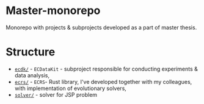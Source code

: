 # Master-monorepo

Monorepo with projects & subprojects developed as a part of master thesis.

# Structure

* [`ecdk/`](ecdk/) - `ECDataKit` - subproject responsible for conducting experiments & data analysis,
* [`ecrs/`](ecrs/) - `ECRS`- Rust library, I've developed together with my colleagues, with implementation of evolutionary solvers,
* [`solver/`](solver/) - solver for JSP problem

